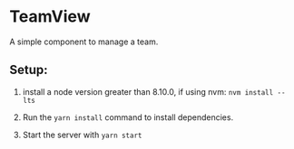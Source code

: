 # TeamView

A simple component to manage a team.

## Setup:

1) install a node version greater than 8.10.0, if using nvm:  `nvm install --lts`

2) Run the `yarn install` command to install dependencies.

3) Start the server with `yarn start`

    





